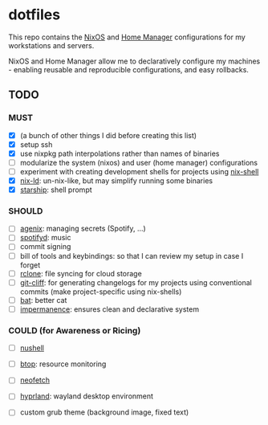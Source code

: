 # dotfiles

This repo contains the [NixOS](https://github.com/NixOS/nixpkgs) and [Home Manager](https://github.com/nix-community/home-manager) configurations for my workstations and servers.

NixOS and Home Manager allow me to declaratively configure my machines - enabling reusable and reproducible configurations, and easy rollbacks.

## TODO

### MUST

- [x] (a bunch of other things I did before creating this list)
- [x] setup ssh
- [x] use nixpkg path interpolations rather than names of binaries
- [ ] modularize the system (nixos) and user (home manager) configurations
- [ ] experiment with creating development shells for projects using [nix-shell](https://nixos.org/manual/nix/stable/command-ref/nix-shell)
- [x] [nix-ld](https://github.com/Mic92/nix-ld): un-nix-like, but may simplify running some binaries
- [x] [starship](https://github.com/starship/starship): shell prompt

### SHOULD

- [ ] [agenix](https://github.com/ryantm/agenix): managing secrets (Spotify, ...)
- [ ] [spotifyd](https://github.com/Spotifyd/spotifyd): music
- [ ] commit signing
- [ ] bill of tools and keybindings: so that I can review my setup in case I forget
- [ ] [rclone](https://github.com/rclone/rclone): file syncing for cloud storage
- [ ] [git-cliff](https://github.com/orhun/git-cliff): for generating changelogs for my projects using conventional commits (make project-specific using nix-shells)
- [ ] [bat](https://github.com/sharkdp/bat): better cat
- [ ] [impermanence](https://github.com/nix-community/impermanence): ensures clean and declarative system

### COULD (for Awareness or Ricing)

- [ ] [nushell](https://github.com/nushell/nushell)
- [ ] [btop](https://github.com/aristocratos/btop): resource monitoring
- [ ] [neofetch](https://github.com/dylanaraps/neofetch)
- [ ] [hyprland](https://github.com/hyprwm/Hyprland): wayland desktop environment
- [ ] custom grub theme (background image, fixed text)

